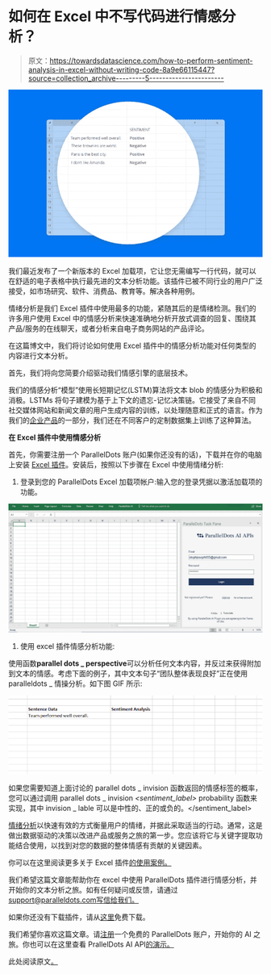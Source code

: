 # 如何在 Excel 中不写代码进行情感分析？

> 原文：<https://towardsdatascience.com/how-to-perform-sentiment-analysis-in-excel-without-writing-code-8a9e66115447?source=collection_archive---------5----------------------->

![](img/b7c1a0446c97d3fc15a788a97f90703e.png)

我们最近发布了一个新版本的 Excel 加载项，它让您无需编写一行代码，就可以在舒适的电子表格中执行最先进的文本分析功能。该插件已被不同行业的用户广泛接受，如市场研究、软件、消费品、教育等。解决各种用例。

情绪分析是我们 Excel 插件中使用最多的功能，紧随其后的是情绪检测。我们的许多用户使用 Excel 中的情感分析来快速准确地分析开放式调查的回复、围绕其产品/服务的在线聊天，或者分析来自电子商务网站的产品评论。

在这篇博文中，我们将讨论如何使用 Excel 插件中的情感分析功能对任何类型的内容进行文本分析。

首先，我们将向您简要介绍驱动我们情感引擎的底层技术。

我们的情感分析“模型”使用长短期记忆(LSTM)算法将文本 blob 的情感分为积极和消极。LSTMs 将句子建模为基于上下文的遗忘-记忆决策链。它接受了来自不同社交媒体网站和新闻文章的用户生成内容的训练，以处理随意和正式的语言。作为我们的[企业产品](https://www.paralleldots.com/enterprise-services)的一部分，我们还在不同客户的定制数据集上训练了这种算法。

**在 Excel 插件中使用情感分析**

首先，你需要注册一个 ParallelDots 账户(如果你还没有的话)，下载并在你的电脑上安装 [Excel 插件](https://www.meaningcloud.com/products/excel-addin)。安装后，按照以下步骤在 Excel 中使用情绪分析:

1.  登录到您的 ParallelDots Excel 加载项帐户:输入您的登录凭据以激活加载项的功能。

![](img/c45299f5ed8b5323a69bf28fc01a470f.png)

1.  使用 excel 插件情感分析功能:

使用函数**parallel dots _ perspective**可以分析任何文本内容，并反过来获得附加到文本的情感。考虑下面的例子，其中文本句子“团队整体表现良好”正在使用 paralleldots _ 情操分析。如下图 GIF 所示:

![](img/9c51f3b288c98661ce5439c26fecfce7.png)

如果您需要知道上面讨论的 parallel dots _ invision 函数返回的情感标签的概率，您可以通过调用 parallel dots _ invision _<sentiment_label>_ probability 函数来实现，其中 invision _ lable 可以是中性的、正的或负的。</sentiment_label>

[情绪分析](https://www.paralleldots.com/sentiment-analysis)以快速有效的方式衡量用户的情绪，并据此采取适当的行动。通常，这是做出数据驱动的决策以改进产品或服务之旅的第一步。您应该将它与关键字提取功能结合使用，以找到对您的数据的整体情感有贡献的关键因素。

你可以在这里阅读更多关于 Excel 插件[的使用案例。](https://blog.paralleldots.com/product/use-cases-excel-add-text-analysis/)

我们希望这篇文章能帮助你在 excel 中使用 ParallelDots 插件进行情感分析，并开始你的文本分析之旅。如有任何疑问或反馈，请通过 support@paralleldots.com[写信给我们。](mailto:support@paralleldots.com)

如果你还没有下载插件，请从[这里](https://www.paralleldots.com/excel-plugin)免费下载。

我们希望你喜欢这篇文章。请[注册](http://user.apis.paralleldots.com/signing-up?utm_source=blog&utm_medium=chat&utm_campaign=paralleldots_blog)一个免费的 ParallelDots 账户，开始你的 AI 之旅。你也可以在这里查看 PrallelDots AI API[的演示。](https://www.paralleldots.com/ai-apis)

此处阅读原文[。](https://blog.paralleldots.com/product/sentiment-analysis-in-excel-without-coding/)